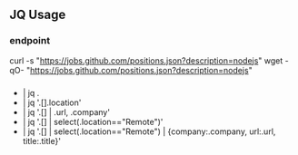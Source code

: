 ## JQ Usage

### endpoint 
curl -s "https://jobs.github.com/positions.json?description=nodejs"
wget -qO-  "https://jobs.github.com/positions.json?description=nodejs" 

### 
* | jq .
* | jq '.[].location'
* | jq '.[] | .url, .company'
*  | jq '.[] | select(.location=="Remote")'
*  | jq '.[] | select(.location=="Remote") | {company:.company, url:.url, title:.title}'

